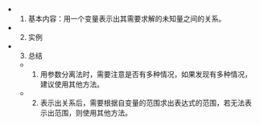 - 1. 基本内容：用一个变量表示出其需要求解的未知量之间的关系。
- 2. 实例
- 3. 总结
	- 1. 用参数分离法时，需要注意是否有多种情况，如果发现有多种情况，建议使用其他方法。
	- 2. 表示出关系后，需要根据自变量的范围求出表达式的范围，若无法表示出范围，则使用其他方法。